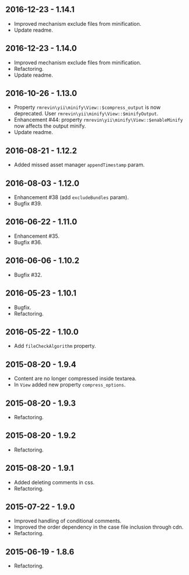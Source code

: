 2016-12-23 - 1.14.1
-------------------
* Improved mechanism exclude files from minification.
* Update readme.

2016-12-23 - 1.14.0
-------------------
* Improved mechanism exclude files from minification.
* Refactoring.
* Update readme.

2016-10-26 - 1.13.0
-------------------
* Property `rmrevin\yii\minify\View::$compress_output` is now deprecated. User `rmrevin\yii\minify\View::$minifyOutput`.
* Enhancement #44: property `rmrevin\yii\minify\View::$enableMinify` now affects the output minify.
* Update readme.

2016-08-21 - 1.12.2
-------------------
* Added missed asset manager `appendTimestamp` param.

2016-08-03 - 1.12.0
-------------------
* Enhancement #38 (add `excludeBundles` param).
* Bugfix #39.

2016-06-22 - 1.11.0
-------------------
* Enhancement #35.
* Bugfix #36.

2016-06-06 - 1.10.2
-------------------
* Bugfix #32.

2016-05-23 - 1.10.1
-------------------
* Bugfix.
* Refactoring.

2016-05-22 - 1.10.0
-------------------
* Add `fileCheckAlgorithm` property.

2015-08-20 - 1.9.4
------------------
* Content are no longer compressed inside textarea.
* In `View` added new property `compress_options`.

2015-08-20 - 1.9.3
------------------
* Refactoring.

2015-08-20 - 1.9.2
------------------
* Refactoring.

2015-08-20 - 1.9.1
------------------
* Added deleting comments in css.
* Refactoring.

2015-07-22 - 1.9.0
------------------
* Improved handling of conditional comments.
* Improved the order dependency in the case file inclusion through cdn.
* Refactoring.

2015-06-19 - 1.8.6
------------------
* Refactoring.
